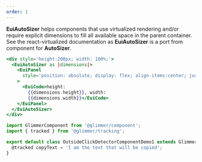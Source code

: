 ```yaml
---
order: 1
---
```


<EuiText>
	<p>
	<strong>EuiAutoSizer</strong> helps components that use virtualized rendering and/or require explicit dimensions to fill all available space in the parent container. See the <EuiLink @href="https://github.com/bvaughn/react-virtualized/blob/master/docs/AutoSizer.md">react-virtualized</EuiLink> documentation as <strong>EuiAutoSizer</strong> is a port from component for <strong>AutoSizer</strong>.
  </p>
</EuiText>

```hbs template
<div style='height:200px; width: 100%;'>
  <EuiAutoSizer as |dimensions|>
    <EuiPanel
      style='position: absolute; display: flex; align-items:center; justify-content:center; height: {{dimensions.height}}; width: {{dimensions.width}}'
    >
      <EuiCode>height:
        {{dimensions.height}}, width:
        {{dimensions.width}}</EuiCode>
    </EuiPanel>
  </EuiAutoSizer>
</div>
```

```javascript component
import GlimmerComponent from '@glimmer/component';
import { tracked } from '@glimmer/tracking';

export default class OutsideClickDetectorComponentDemo1 extends GlimmerComponent {
  @tracked copyText = 'I am the text that will be copied';
}
```

